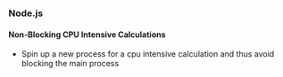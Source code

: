 ### Node.js

#### Non-Blocking CPU Intensive Calculations

- Spin up a new process for a cpu intensive calculation and thus avoid blocking the main process

